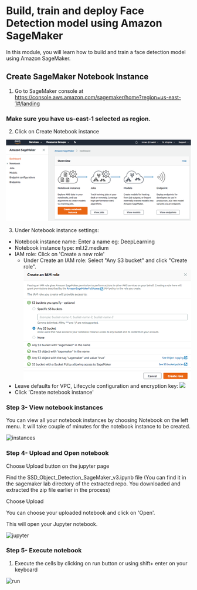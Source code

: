 # Build, train and deploy Face Detection model using Amazon SageMaker

In this module, you will learn how to build and train a face detection model using Amazon SageMaker.

## Create SageMaker Notebook Instance

1. Go to SageMaker console at https://console.aws.amazon.com/sagemaker/home?region=us-east-1#/landing

### Make sure you have us-east-1 selected as region.

2. Click on Create Notebook instance

![](assets/sm01.png)

3. Under Notebook instance settings:
- Notebook instance name: Enter a name eg: DeepLearning
- Notebook instance type: ml.t2.medium
- IAM role: Click on 'Create a new role'
  - Under Create an IAM role: Select "Any S3 bucket" and click "Create role".
  ![](assets/sm02.png)
- Leave defaults for VPC, Lifecycle configuration and encryption key:
![](sm03.png)
- Click 'Create notebook instance'

### Step 3- View notebook instances

You can view all your notebook instances by choosing Notebook on the left menu. It will take couple of minutes for the notebook instance to be created.

![instances](https://user-images.githubusercontent.com/11222214/38314549-541e9140-37db-11e8-89eb-ec9be1677271.JPG)

### Step 4- Upload and Open notebook

Choose Upload button on the jupyter page

Find the SSD_Object_Detection_SageMaker_v3.ipynb file (You can find it in the sagemaker lab directory of the extracted repo. You downloaded and extracted the zip file earlier in the process)

Choose Upload

You can choose your uploaded notebook and click on 'Open'.

This will open your Jupyter notebook.

![jupyter](https://user-images.githubusercontent.com/11222214/38314946-427aa6e4-37dc-11e8-91bf-658ebe7b2a7b.JPG)

### Step 5- Execute notebook

1. Execute the cells by clicking on run button or using shift+ enter on your keyboard

![run](https://user-images.githubusercontent.com/11222214/38316244-21a07194-37df-11e8-9821-21d5d6e57976.JPG)
